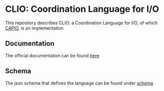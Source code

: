 # CLIO: Coordination Language for I/O

This repository describes CLIO: a Coordination Language for I/O, of which [CAPIO](https://github.com/High-Performance-IO/capio), is an implementation

## Documentation

The official documentation can be found [here](docs/index.md)

## Schema

The json schema that defines the language can be found under [schema](schema/clio_schema.json)
